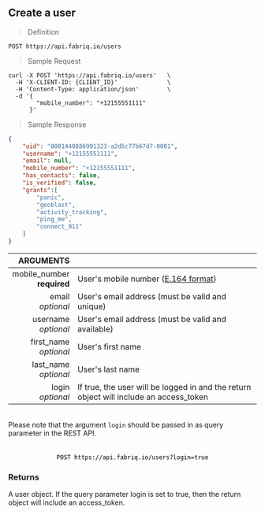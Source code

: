## Create a user

> Definition

```text
POST https://api.fabriq.io/users
```

> Sample Request

```shell
curl -X POST 'https://api.fabriq.io/users'   \
  -H 'X-CLIENT-ID: {CLIENT_ID}'              \
  -H 'Content-Type: application/json'        \
  -d '{                                        
        "mobile_number": "+12155551111"
      }'
```

> Sample Response

```json
{
    "uid": "0001440886991323-a2d5c77b67d7-0001",
    "username": "+12155551111",
    "email": null,
    "mobile_number": "+12155551111",
    "has_contacts": false,
    "is_verified": false,
    "grants":[
        "panic",
        "geoblast",
        "activity_tracking",
        "ping_me",
        "connect_911"
    ]
}
```

ARGUMENTS ||
---------:        | -----------
mobile_number <br>**required**  | User's mobile number ([E.164 format](https://en.wikipedia.org/wiki/E.164))
email <br>*optional*  | User's email address (must be valid and unique)
username <br>*optional*  | User's email address (must be valid and available)
first_name <br>*optional*  | User's first name
last_name <br>*optional*  | User's last name
login <br>*optional*  | If true, the user will be logged in and the return object will include an access_token

<br/>
<aside class="notice">
Please note that the argument <code>login</code> should be passed in as query parameter in the REST API.

<code style="display:block;text-align:center;margin-top:20px;color:#000;">
POST https://api.fabriq.io/users?login=true
</code>

</aside>

### Returns
A user object.  If the query parameter login is set to true, then the return object will include an
access_token.
